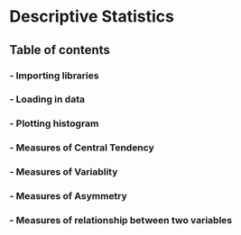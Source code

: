 # Descriptive Statistics
## **Table of contents**
### - Importing libraries
### - Loading in data
### - Plotting histogram
### - Measures of Central Tendency 
### - Measures of Variablity 
### - Measures of Asymmetry
### - Measures of relationship between two variables
